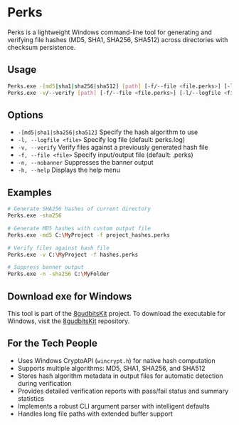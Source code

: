 # Perks

Perks is a lightweight Windows command-line tool for generating and verifying file hashes (MD5, SHA1, SHA256, SHA512) across directories with checksum persistence.

## Usage

```bash
Perks.exe -[md5|sha1|sha256|sha512] [path] [-f/--file <file.perks>] [-l/--logfile <file.log>]
Perks.exe -v/--verify [path] [-f/--file <file.perks>] [-l/--logfile <file.log>]
```

## Options

- `-[md5|sha1|sha256|sha512]` Specify the hash algorithm to use
- `-l, --logfile <file>` Specify log file (default: perks.log)
- `-v, --verify` Verify files against a previously generated hash file
- `-f, --file <file>` Specify input/output file (default: <algorithm>.perks)
- `-n, --nobanner` Suppresses the banner output
- `-h, --help` Displays the help menu

## Examples

```bash
# Generate SHA256 hashes of current directory
Perks.exe -sha256

# Generate MD5 hashes with custom output file
Perks.exe -md5 C:\MyProject -f project_hashes.perks

# Verify files against hash file
Perks.exe -v C:\MyProject -f hashes.perks

# Suppress banner output
Perks.exe -n -sha256 C:\MyFolder
```

## Download exe for Windows

This tool is part of the [8gudbitsKit](https://github.com/8gudbits/8gudbitsKit) project. To download the executable for Windows, visit the [8gudbitsKit](https://github.com/8gudbits/8gudbitsKit) repository.

## For the Tech People

- Uses Windows CryptoAPI (`wincrypt.h`) for native hash computation
- Supports multiple algorithms: MD5, SHA1, SHA256, and SHA512
- Stores hash algorithm metadata in output files for automatic detection during verification
- Provides detailed verification reports with pass/fail status and summary statistics
- Implements a robust CLI argument parser with intelligent defaults
- Handles long file paths with extended buffer support

